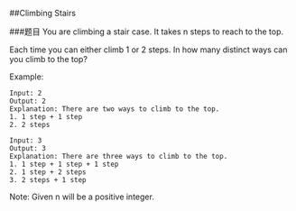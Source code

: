 ##Climbing Stairs

###题目
You are climbing a stair case. It takes n steps to reach to the top.

Each time you can either climb 1 or 2 steps. In how many distinct ways can you climb to the top?

Example:
```
Input: 2
Output: 2
Explanation: There are two ways to climb to the top.
1. 1 step + 1 step
2. 2 steps

Input: 3
Output: 3
Explanation: There are three ways to climb to the top.
1. 1 step + 1 step + 1 step
2. 1 step + 2 steps
3. 2 steps + 1 step
```

Note: Given n will be a positive integer.